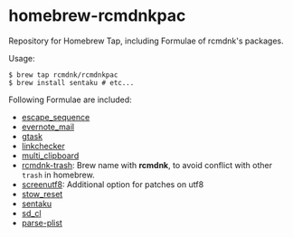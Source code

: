 homebrew-rcmdnkpac
==================

Repository for Homebrew Tap, including Formulae of rcmdnk's packages.

Usage:

    $ brew tap rcmdnk/rcmdnkpac
    $ brew install sentaku # etc...

Following Formulae are included:

* [escape_sequence](https://github.com/rcmdnk/escape_sequence)
* [evernote_mail](https://github.com/rcmdnk/evernote_mail)
* [gtask](https://github.com/rcmdnk/gtask)
* [linkchecker](http://wummel.github.io/linkchecker/index.html)
* [multi_clipboard](https://github.com/rcmdnk/multi_clipboard)
* [rcmdnk-trash](https://github.com/rcmdnk/trash): Brew name with **rcmdnk**, to avoid conflict with other `trash` in homebrew.
* [screenutf8](http://www.gnu.org/software/screen): Additional option for patches on utf8
* [stow_reset](https://github.com/rcmdnk/stow_reset)
* [sentaku](https://github.com/rcmdnk/sentaku)
* [sd_cl](https://github.com/rcmdnk/sd_cl)
* [parse-plist](https://github.com/rcmdnk/parse-plist)
